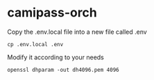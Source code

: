 # camipass-orch

Copy the .env.local file into a new file called .env

    cp .env.local .env

Modify it according to your needs

    openssl dhparam -out dh4096.pem 4096
